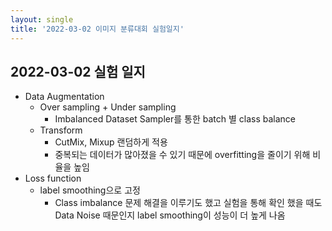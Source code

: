 ```yaml
---
layout: single
title: '2022-03-02 이미지 분류대회 실험일지'
---
```

## 2022-03-02 실험 일지
- Data Augmentation
  - Over sampling + Under sampling
    - Imbalanced Dataset Sampler를 통한 batch 별 class balance
  - Transform
    - CutMix, Mixup 랜덤하게 적용
    - 중복되는 데이터가 많아졌을 수 있기 때문에 overfitting을 줄이기 위해 비율을 높임
- Loss function
  - label smoothing으로 고정
    - Class imbalance 문제 해결을 이루기도 했고 실험을 통해 확인 했을 때도 Data Noise 때문인지 label smoothing이 성능이 더 높게 나옴